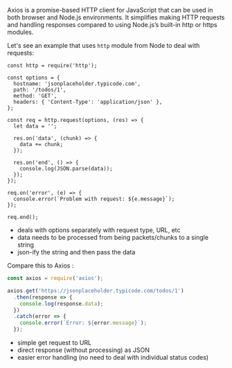 Axios is a promise-based HTTP client for JavaScript that can be used in both browser and Node.js environments. It simplifies making HTTP requests and handling responses compared to using Node.js’s built-in http or https modules.

Let's see an example that uses `http` module from Node to deal with requests:

```node
const http = require('http');

const options = {
  hostname: 'jsonplaceholder.typicode.com',
  path: '/todos/1',
  method: 'GET',
  headers: { 'Content-Type': 'application/json' },
};

const req = http.request(options, (res) => {
  let data = '';

  res.on('data', (chunk) => {
    data += chunk;
  });

  res.on('end', () => {
    console.log(JSON.parse(data));
  });
});

req.on('error', (e) => {
  console.error(`Problem with request: ${e.message}`);
});

req.end();
```

- deals with options separately with request type, URL, etc
- data needs to be processed from being packets/chunks to a single string
- json-ify the string and then pass the data

Compare this to Axios :

```js
const axios = require('axios');

axios.get('https://jsonplaceholder.typicode.com/todos/1')
  .then(response => {
    console.log(response.data);
  })
  .catch(error => {
    console.error(`Error: ${error.message}`);
  });
```

- simple get request to URL
- direct response (without processing) as JSON
- easier error handling (no need to deal with individual status codes)
